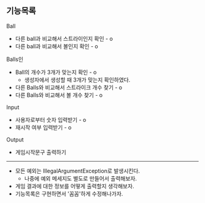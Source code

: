 ## 기능목록

Ball
- 다른 ball과 비교해서 스트라이인지 확인 - o
- 다른 ball과 비교해서 볼인지 확인 - o

Balls인
- Ball의 개수가 3개가 맞는지 확인 - o
  - 생성자에서 생성할 때 3개가 맞는지 확인하였다.
- 다른 Balls와 비교해서 스트라이크 개수 찾기 - o
- 다른 Balls와 비교해서 볼 개수 찾기 - o


Input
- 사용자로부터 숫자 입력받기 - o
- 재시작 여부 입력받기 - o

Output
- 게임시작문구 출력하기

---
- 모든 예외는 IllegalArgumentException로 발생시킨다. 
  - 나중에 예외 메세지도 별도로 만들어서 출력해보자.
- 게임 결과에 대한 정보를 어떻게 출력할지 생각해보자.
- 기능목록은 구현하면서 '꼼꼼'하게 수정해나가자.